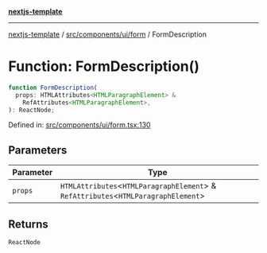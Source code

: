 [**nextjs-template**](README.md)

---

[nextjs-template](README.md) / [src/components/ui/form](src.components.ui.form.md) / FormDescription

# Function: FormDescription()

```ts
function FormDescription(
  props: HTMLAttributes<HTMLParagraphElement> &
    RefAttributes<HTMLParagraphElement>,
): ReactNode;
```

Defined in: [src/components/ui/form.tsx:130](https://github.com/Its-Satyajit/nextjs-template/blob/c8d81b09293d759cbf04e9bc7e542cc7d90740e6/src/components/ui/form.tsx#L130)

## Parameters

| Parameter | Type                                                                                   |
| --------- | -------------------------------------------------------------------------------------- |
| `props`   | `HTMLAttributes`\<`HTMLParagraphElement`\> & `RefAttributes`\<`HTMLParagraphElement`\> |

## Returns

`ReactNode`

